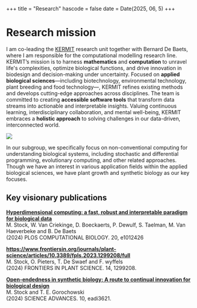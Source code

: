 +++
title = "Research"
hascode = false
date = Date(2025, 06, 5)
+++

# Research mission


I am co-leading the [KERMIT](https://kermit.ugent.be/index.php) research unit together with Bernard De Baets, where I am responsible for the computational modelling research line. KERMIT’s mission is to harness **mathematics** and **computation** to unravel life's complexities, optimize biological functions, and drive innovation in biodesign and decision-making under uncertainty. Focused on **applied biological sciences**—including biotechnology, environmental technology, plant breeding and food technology—, KERMIT refines existing methods and develops cutting-edge approaches across disciplines. The team is committed to creating **accessible software tools** that transform data streams into actionable and interpretable insights. Valuing continuous learning, interdisciplinary collaboration, and mental well-being, KERMIT embraces a **holistic approach** to solving challenges in our data-driven, interconnected world.

![](https://i.ibb.co/WWXV0hbJ/poster-KERMIT-Compmod.png)

In our subgroup, we specifically focus on non-conventional computing for understanding biological systems, including stochastic and differential programming, evolutionary computing, and other related approaches. Though we have an interest in various application fields within the applied biological sciences, we have plant growth and synthetic biology as our key focuses.

## Key visionary publications

**[Hyperdimensional computing: a fast, robust and interpretable paradigm for biological data](https://journals.plos.org/ploscompbiol/article?id=10.1371/journal.pcbi.1012426)**  
M. Stock, W. Van Criekinge, D. Boeckaerts, P. Dewulf, S. Taelman, M. Van Haeverbeke and B. De Baets  
(2024) PLOS COMPUTATIONAL BIOLOGY. 20, e1012426

**https://www.frontiersin.org/journals/plant-science/articles/10.3389/fpls.2023.1299208/full**  
M. Stock, O. Pieters, T. De Swaef and F. wyffels  
(2024) FRONTIERS IN PLANT SCIENCE. 14, 1299208.

**[Open-endedness in synthetic biology: A route to continual innovation for biological design](https://www.science.org/doi/10.1126/sciadv.adi3621)**  
M. Stock and T. E. Gorochowski  
(2024) SCIENCE ADVANCES. 10, eadi3621.